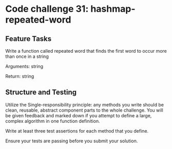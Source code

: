 # Code challenge 31: hashmap-repeated-word

## Feature Tasks

Write a function called repeated word that finds the first word to occur more than once in a string

Arguments: string

Return: string

## Structure and Testing

Utilize the Single-responsibility principle: any methods you write should be clean, reusable, abstract component parts to the whole challenge. You will be given feedback and marked down if you attempt to define a large, complex algorithm in one function definition.

Write at least three test assertions for each method that you define.

Ensure your tests are passing before you submit your solution.
